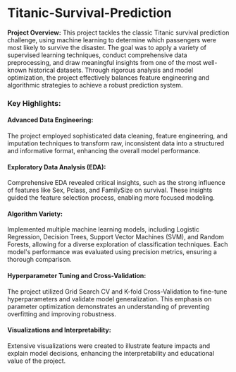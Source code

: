 # Titanic-Survival-Prediction
**Project Overview:** This project tackles the classic Titanic survival prediction challenge, using machine learning to determine which passengers were most likely to survive the disaster. The goal was to apply a variety of supervised learning techniques, conduct comprehensive data preprocessing, and draw meaningful insights from one of the most well-known historical datasets. Through rigorous analysis and model optimization, the project effectively balances feature engineering and algorithmic strategies to achieve a robust prediction system.

### Key Highlights:

#### Advanced Data Engineering:

The project employed sophisticated data cleaning, feature engineering, and imputation techniques to transform raw, inconsistent data into a structured and informative format, enhancing the overall model performance.
#### Exploratory Data Analysis (EDA):

Comprehensive EDA revealed critical insights, such as the strong influence of features like Sex, Pclass, and FamilySize on survival. These insights guided the feature selection process, enabling more focused modeling.
#### Algorithm Variety:

Implemented multiple machine learning models, including Logistic Regression, Decision Trees, Support Vector Machines (SVM), and Random Forests, allowing for a diverse exploration of classification techniques. Each model's performance was evaluated using precision metrics, ensuring a thorough comparison.
#### Hyperparameter Tuning and Cross-Validation:

The project utilized Grid Search CV and K-fold Cross-Validation to fine-tune hyperparameters and validate model generalization. This emphasis on parameter optimization demonstrates an understanding of preventing overfitting and improving robustness.
#### Visualizations and Interpretability:

Extensive visualizations were created to illustrate feature impacts and explain model decisions, enhancing the interpretability and educational value of the project.
